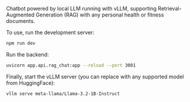 Chatbot powered by local LLM running with vLLM, supporting Retrieval-Augmented Generation (RAG) with any personal health or fitness documents. 

To use, run the development server:

```bash
npm run dev
```

Run the backend:

```bash
uvicorn app.api.rag_chat:app --reload --port 3001
```

Finally, start the vLLM server (you can replace with any supported model from HuggingFace):

```bash
vllm serve meta-llama/Llama-3.2-1B-Instruct
```


